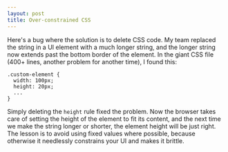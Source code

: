 ```yaml
---
layout: post
title: Over-constrained CSS
---
```

Here's a bug where the solution is to delete CSS code. My team replaced the string
in a UI element with a much longer string, and the longer string now extends past the bottom
border of the element. In the giant CSS file (400+ lines, another problem for
another time), I found this:

```
.custom-element {
  width: 100px;
  height: 20px;
  ...
}
```

Simply deleting the `height` rule fixed the problem. Now the browser takes
care of setting the height of the element to fit its content, and the next time we
make the string longer or shorter, the element height will be just right.
The lesson is to avoid using fixed values where possible, because otherwise it
needlessly constrains your UI and makes it brittle.
